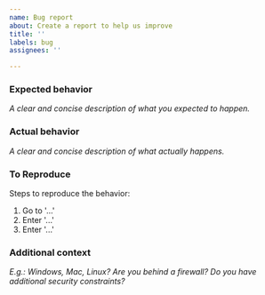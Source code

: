 ```yaml
---
name: Bug report
about: Create a report to help us improve
title: ''
labels: bug
assignees: ''

---
```


### Expected behavior

_A clear and concise description of what you expected to happen._

### Actual behavior

_A clear and concise description of what actually happens._

### To Reproduce

Steps to reproduce the behavior:

1. Go to '...'
1. Enter '...'
1. Enter '...'

### Additional context

_E.g.: Windows, Mac, Linux? Are you behind a firewall? Do you have additional security constraints?_
